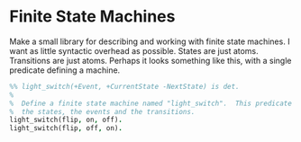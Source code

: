 # Finite State Machines

Make a small library for describing and working with finite state machines.  I want as little syntactic overhead as possible.  States are just atoms.  Transitions are just atoms.  Perhaps it looks something like this, with a single predicate defining a machine.

```prolog
%% light_switch(+Event, +CurrentState -NextState) is det.
%
%  Define a finite state machine named "light_switch".  This predicate defines
%  the states, the events and the transitions.
light_switch(flip, on, off).
light_switch(flip, off, on).
```
